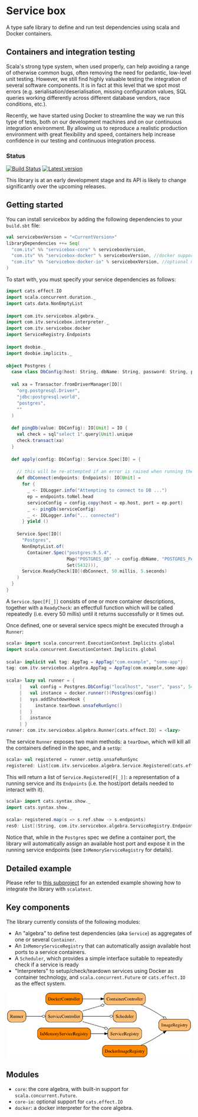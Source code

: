 # Service box

A type safe library to define and run test dependencies using scala and Docker containers.

## Containers and integration testing

Scala's strong type system, when used properly, can help avoiding a range of otherwise common bugs, 
often removing the need for pedantic, low-level unit testing. However, we still find highly valuable testing the integration of several software 
components. It is in fact at this level that we spot most errors (e.g. serialisation/deserialisation, 
missing configuration values, SQL queries working differently across different database vendors, race conditions, etc.).

Recently, we have started using Docker to streamline the way we run this type of tests, both on
our development machines and on our continuous integration environment. 
By allowing us to reproduce a realistic production environment with great flexibility and speed, containers
help increase confidence in our testing and continuous integration process.

### Status

[![Build Status](https://travis-ci.org/ITV/servicebox.svg?branch=master)](https://travis-ci.org/ITV/servicebox)
[![Latest version](https://index.scala-lang.org/itv/servicebox/servicebox-core/latest.svg?color=orange&v=1)](https://index.scala-lang.org/itv/servicebox/servicebox-core)

This library is at an early development stage and its API is likely to change significantly over the upcoming releases.

## Getting started

You can install servicebox by adding the following dependencies to your `build.sbt` file:

```scala
val serviceboxVersion = "<CurrentVersion>"
libraryDependencies ++= Seq(
  "com.itv" %% "servicebox-core" % serviceboxVersion,
  "com.itv" %% "servicebox-docker" % serviceboxVersion, //docker support
  "com.itv" %% "servicebox-docker-io" % serviceboxVersion, //optional module to use `cats.effect.IO` instead of `scala.concurrent.Future`
)
```

To start with, you must specify your service dependencies as follows:

```scala
import cats.effect.IO
import scala.concurrent.duration._
import cats.data.NonEmptyList

import com.itv.servicebox.algebra._
import com.itv.servicebox.interpreter._
import com.itv.servicebox.docker
import ServiceRegistry.Endpoints

import doobie._
import doobie.implicits._

object Postgres {
  case class DbConfig(host: String, dbName: String, password: String, port: Int)
  
  val xa = Transactor.fromDriverManager[IO](
    "org.postgresql.Driver", 
    "jdbc:postgresql:world",
    "postgres",
    "" 
  )
  
  def pingDb(value: DbConfig): IO[Unit] = IO {
    val check = sql"select 1".query[Unit].unique
    check.transact(xa)
  }

  def apply(config: DbConfig): Service.Spec[IO] = {

    // this will be re-attempted if an error is raised when running the query
    def dbConnect(endpoints: Endpoints): IO[Unit] =
      for {
        _ <- IOLogger.info("Attempting to connect to DB ...")
        ep = endpoints.toNel.head
        serviceConfig = config.copy(host = ep.host, port = ep.port)
        _ <- pingDb(serviceConfig)
        _ <- IOLogger.info("... connected")
      } yield ()

    Service.Spec[IO](
      "Postgres",
      NonEmptyList.of(
        Container.Spec("postgres:9.5.4",
                       Map("POSTGRES_DB" -> config.dbName, "POSTGRES_PASSWORD" -> config.password),
                       Set(5432))),
      Service.ReadyCheck[IO](dbConnect, 50.millis, 5.seconds)
    )
  }
}
```

A `Service.Spec[F[_]]` consists of one or more container descriptions, together with a `ReadyCheck`: an effectfull function
which will be called repeatedly (i.e. every 50 millis) until it returns successfully or it times out.

Once defined, one or several service specs might be executed through a `Runner`:

```scala
scala> import scala.concurrent.ExecutionContext.Implicits.global
import scala.concurrent.ExecutionContext.Implicits.global

scala> implicit val tag: AppTag = AppTag("com.example", "some-app")
tag: com.itv.servicebox.algebra.AppTag = AppTag(com.example,some-app)

scala> lazy val runner = {
     |   val config = Postgres.DbConfig("localhost", "user", "pass", 5432)
     |   val instance = docker.runner()(Postgres(config))
     |   sys.addShutdownHook {
     |     instance.tearDown.unsafeRunSync()
     |   }
     |   instance
     | }
runner: com.itv.servicebox.algebra.Runner[cats.effect.IO] = <lazy>
```

The service `Runner` exposes two main methods: a `tearDown`, which will kill all the containers
defined in the spec, and a `setUp`:

```scala
scala> val registered = runner.setUp.unsafeRunSync
registered: List[com.itv.servicebox.algebra.Service.Registered[cats.effect.IO]] = List(Registered(Postgres,NonEmptyList(Registered(Ref(com.example/some-app/Postgres/postgres:9.5.4),postgres:9.5.4,Map(POSTGRES_DB -> user, POSTGRES_PASSWORD -> pass),Set((49162,5432)))),Endpoints(NonEmptyList(Location(127.0.0.1,49162,5432))),ReadyCheck(Postgres$$$Lambda$6243/1689051907@6e0009bd,50 milliseconds,5 seconds,None)))
```

This will return a list of `Service.Registered[F[_]]`: a representation of
a running service and its `Endpoints` (i.e. the host/port details needed to interact with it).

```scala
scala> import cats.syntax.show._
import cats.syntax.show._

scala> registered.map(s => s.ref.show -> s.endpoints)
res0: List[(String, com.itv.servicebox.algebra.ServiceRegistry.Endpoints)] = List((com.example/some-app/Postgres,Endpoints(NonEmptyList(Location(127.0.0.1,49162,5432)))))
```

Notice that, while in the `Postgres` spec we define a container port, the library will automatically assign 
an available host port and expose it in the running service endpoints (see `InMemoryServiceRegistry` for details).

## Detailed example

Please refer to [this subproject](example) for an extended example showing how to integrate the library
with `scalatest`.


## Key components

The library currently consists of the following modules:

- An "algebra" to define test dependencies (aka `Service`) as aggregates of one or several `Container`.
- An `InMemoryServiceRegistry` that can automatically assign available host ports to a service containers.
- A `Scheduler`, which provides a simple interface suitable to repeatedly check if a service is ready
- "Interpreters" to setup/check/teardown services using Docker as container technology, and `scala.concurrent.Future` or `cats.effect.IO`
as the effect system.

![Component diagram](docs/modules.png)

## Modules

- `core`: the core algebra, with built-in support for `scala.concurrent.Future`.
- `core-io`: optional support for `cats.effect.IO`
- `docker`: a docker interpreter for the core algebra.
